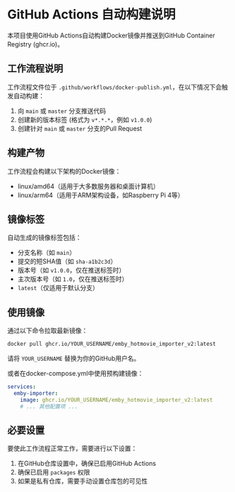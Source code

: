 # GitHub Actions 自动构建说明

本项目使用GitHub Actions自动构建Docker镜像并推送到GitHub Container Registry (ghcr.io)。

## 工作流程说明

工作流程文件位于 `.github/workflows/docker-publish.yml`，在以下情况下会触发自动构建：

1. 向 `main` 或 `master` 分支推送代码
2. 创建新的版本标签 (格式为 `v*.*.*`，例如 `v1.0.0`)
3. 创建针对 `main` 或 `master` 分支的Pull Request

## 构建产物

工作流程会构建以下架构的Docker镜像：
- linux/amd64（适用于大多数服务器和桌面计算机）
- linux/arm64（适用于ARM架构设备，如Raspberry Pi 4等）

## 镜像标签

自动生成的镜像标签包括：

- 分支名称（如 `main`）
- 提交的短SHA值（如 `sha-a1b2c3d`）
- 版本号（如 `v1.0.0`，仅在推送标签时）
- 主次版本号（如 `1.0`，仅在推送标签时）
- `latest`（仅适用于默认分支）

## 使用镜像

通过以下命令拉取最新镜像：

```bash
docker pull ghcr.io/YOUR_USERNAME/emby_hotmovie_importer_v2:latest
```

请将 `YOUR_USERNAME` 替换为你的GitHub用户名。

或者在docker-compose.yml中使用预构建镜像：

```yaml
services:
  emby-importer:
    image: ghcr.io/YOUR_USERNAME/emby_hotmovie_importer_v2:latest
    # ... 其他配置项 ...
```

## 必要设置

要使此工作流程正常工作，需要进行以下设置：

1. 在GitHub仓库设置中，确保已启用GitHub Actions
2. 确保已启用 `packages` 权限
3. 如果是私有仓库，需要手动设置仓库包的可见性 